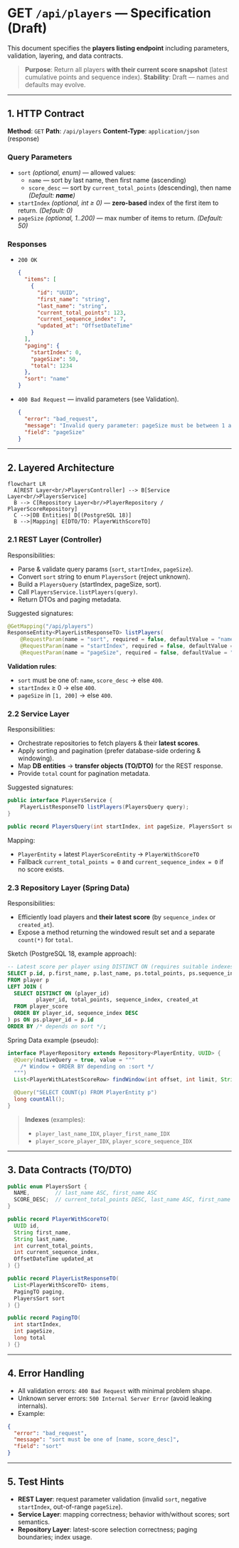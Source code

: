 # GET `/api/players` — Specification (Draft)

This document specifies the **players listing endpoint** including parameters, validation, layering, and data contracts.

> **Purpose**: Return all players **with their current score snapshot** (latest cumulative points and sequence index).
> **Stability**: Draft — names and defaults may evolve.

---

## 1. HTTP Contract

**Method**: `GET`
**Path**: `/api/players`
**Content-Type**: `application/json` (response)

### Query Parameters
- `sort` *(optional, enum)* — allowed values:
  - `name` — sort by last name, then first name (ascending)
  - `score_desc` — sort by `current_total_points` (descending), then name
  *(Default: **name**)*
- `startIndex` *(optional, int ≥ 0)* — **zero-based** index of the first item to return. *(Default: 0)*
- `pageSize` *(optional, 1..200)* — max number of items to return. *(Default: 50)*

### Responses
- `200 OK`
  ```json
  {
    "items": [
      {
        "id": "UUID",
        "first_name": "string",
        "last_name": "string",
        "current_total_points": 123,
        "current_sequence_index": 7,
        "updated_at": "OffsetDateTime"
      }
    ],
    "paging": {
      "startIndex": 0,
      "pageSize": 50,
      "total": 1234
    },
    "sort": "name"
  }
  ```
- `400 Bad Request` — invalid parameters (see Validation).
  ```json
  {
    "error": "bad_request",
    "message": "Invalid query parameter: pageSize must be between 1 and 200",
    "field": "pageSize"
  }
  ```

---

## 2. Layered Architecture

```mermaid
flowchart LR
  A[REST Layer<br/>PlayersController] --> B[Service Layer<br/>PlayersService]
  B --> C[Repository Layer<br/>PlayerRepository / PlayerScoreRepository]
  C -->|DB Entities| D[(PostgreSQL 18)]
  B -->|Mapping| E[DTO/TO: PlayerWithScoreTO]
```

### 2.1 REST Layer (Controller)
Responsibilities:
- Parse & validate query params (`sort`, `startIndex`, `pageSize`).
- Convert `sort` string to enum `PlayersSort` (reject unknown).
- Build a `PlayersQuery` (startIndex, pageSize, sort).
- Call `PlayersService.listPlayers(query)`.
- Return DTOs and paging metadata.

Suggested signatures:
```java
@GetMapping("/api/players")
ResponseEntity<PlayerListResponseTO> listPlayers(
    @RequestParam(name = "sort", required = false, defaultValue = "name") PlayersSort sort,
    @RequestParam(name = "startIndex", required = false, defaultValue = "0") @Min(0) int startIndex,
    @RequestParam(name = "pageSize", required = false, defaultValue = "50") @Min(1) @Max(200) int pageSize);
```

**Validation rules**:
- `sort` must be one of: `name`, `score_desc` → else `400`.
- `startIndex` ≥ 0 → else `400`.
- `pageSize` in `[1, 200]` → else `400`.

### 2.2 Service Layer
Responsibilities:
- Orchestrate repositories to fetch players & their **latest scores**.
- Apply sorting and pagination (prefer database-side ordering & windowing).
- Map **DB entities** → **transfer objects (TO/DTO)** for the REST response.
- Provide `total` count for pagination metadata.

Suggested signatures:
```java
public interface PlayersService {
    PlayerListResponseTO listPlayers(PlayersQuery query);
}

public record PlayersQuery(int startIndex, int pageSize, PlayersSort sort) {}
```

Mapping:
- `PlayerEntity` + latest `PlayerScoreEntity` → `PlayerWithScoreTO`
- Fallback `current_total_points = 0` and `current_sequence_index = 0` if no score exists.

### 2.3 Repository Layer (Spring Data)
Responsibilities:
- Efficiently load players and **their latest score** (by `sequence_index` or `created_at`).
- Expose a method returning the windowed result set and a separate `count(*)` for `total`.

Sketch (PostgreSQL 18, example approach):
```sql
-- Latest score per player using DISTINCT ON (requires suitable indexes)
SELECT p.id, p.first_name, p.last_name, ps.total_points, ps.sequence_index, ps.created_at
FROM player p
LEFT JOIN (
  SELECT DISTINCT ON (player_id)
         player_id, total_points, sequence_index, created_at
  FROM player_score
  ORDER BY player_id, sequence_index DESC
) ps ON ps.player_id = p.id
ORDER BY /* depends on sort */;
```

Spring Data example (pseudo):
```java
interface PlayerRepository extends Repository<PlayerEntity, UUID> {
  @Query(nativeQuery = true, value = """
    /* Window + ORDER BY depending on :sort */
  """)
  List<PlayerWithLatestScoreRow> findWindow(int offset, int limit, String sort);

  @Query("SELECT COUNT(p) FROM PlayerEntity p")
  long countAll();
}
```

> **Indexes** (examples):  
> - `player_last_name_IDX`, `player_first_name_IDX`  
> - `player_score_player_IDX`, `player_score_sequence_IDX`

---

## 3. Data Contracts (TO/DTO)

```java
public enum PlayersSort {
  NAME,        // last_name ASC, first_name ASC
  SCORE_DESC;  // current_total_points DESC, last_name ASC, first_name ASC
}
```

```java
public record PlayerWithScoreTO(
  UUID id,
  String first_name,
  String last_name,
  int current_total_points,
  int current_sequence_index,
  OffsetDateTime updated_at
) {}
```

```java
public record PlayerListResponseTO(
  List<PlayerWithScoreTO> items,
  PagingTO paging,
  PlayersSort sort
) {}

public record PagingTO(
  int startIndex,
  int pageSize,
  long total
) {}
```

---

## 4. Error Handling

- All validation errors: `400 Bad Request` with minimal problem shape.
- Unknown server errors: `500 Internal Server Error` (avoid leaking internals).
- Example:
```json
{
  "error": "bad_request",
  "message": "sort must be one of [name, score_desc]",
  "field": "sort"
}
```

---

## 5. Test Hints

- **REST Layer**: request parameter validation (invalid `sort`, negative `startIndex`, out-of-range `pageSize`).
- **Service Layer**: mapping correctness; behavior with/without scores; sort semantics.
- **Repository Layer**: latest-score selection correctness; paging boundaries; index usage.
